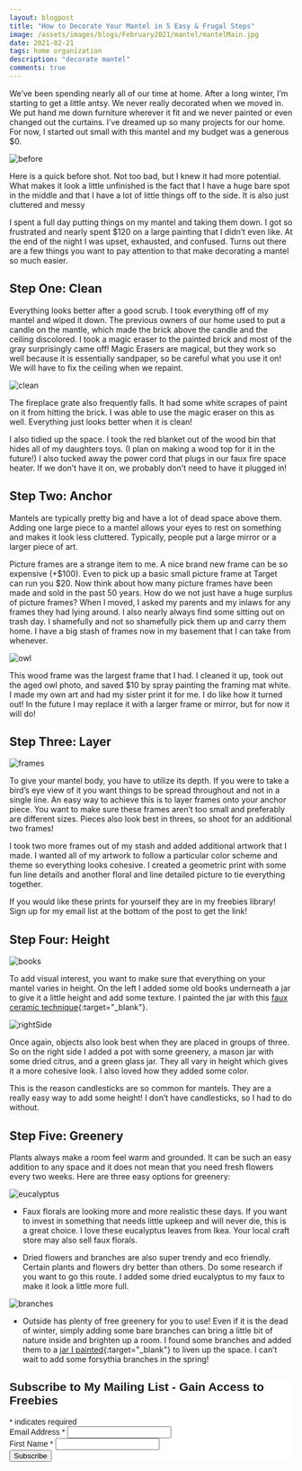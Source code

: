 ```yaml
---
layout: blogpost
title: "How to Decorate Your Mantel in 5 Easy & Frugal Steps"
image: /assets/images/blogs/February2021/mantel/mantelMain.jpg
date: 2021-02-21
tags: home organization
description: "decorate mantel"
comments: true
---
```


We’ve been spending nearly all of our time at home.  After a long winter, I’m starting to get a little antsy. We never really decorated when we moved in. We put hand me down furniture wherever it fit and we never painted or even changed out the curtains. I’ve dreamed up so many projects for our home. For now, I started out small with this mantel and my budget was a generous $0.

![before](/assets/images/blogs/February2021/mantel/before.JPG)

Here is a quick before shot. Not too bad, but I knew it had more potential. What makes it look a little unfinished is the fact that I have a huge bare spot in the middle and that I have a lot of little things off to the side. It is also just cluttered and messy

I spent a full day putting things on my mantel and taking them down. I got so frustrated and nearly spent $120 on a large painting that I didn’t even like. At the end of the night I was upset, exhausted, and confused. Turns out there are a few things you want to pay attention to that make decorating a mantel so much easier. 

## Step One: Clean

Everything looks better after a good scrub. I took everything off of my mantel and wiped it down. The previous owners of our home used to put a candle on the mantle, which made the brick above the candle and the ceiling discolored. I took a magic eraser to the painted brick and most of the gray surprisingly came off! Magic Erasers are magical, but they work so well because it is essentially sandpaper, so be careful what you use it on! We will have to fix the ceiling when we repaint.

![clean](/assets/images/blogs/February2021/mantel/clean.JPG)

The fireplace grate also frequently falls. It had some white scrapes of paint on it from hitting the brick. I was able to use the magic eraser on this as well. Everything just looks better when it is clean!

I also tidied up the space. I took the red blanket out of the wood bin that hides all of my daughters toys. (I plan on making a wood top for it in the future!) I also tucked away the power cord that plugs in our faux fire space heater. If we don’t have it on, we probably don’t need to have it plugged in!

## Step Two: Anchor

Mantels are typically pretty big and have a lot of dead space above them. Adding one large piece to a mantel allows your eyes to rest on something and makes it look less cluttered. Typically, people put a large mirror or a larger piece of art.

Picture frames are a strange item to me. A nice brand new frame can be so expensive (+$100). Even to pick up a basic small picture frame at Target can run you $20. Now think about how many picture frames have been made and sold in the past 50 years. How do we not just have a huge surplus of picture frames? When I moved, I asked my parents and my inlaws for any frames they had lying around. I also nearly always find some sitting out on trash day. I shamefully and not so shamefully pick them up and carry them home. I have a big stash of frames now in my basement that I can take from whenever. 

![owl](/assets/images/blogs/February2021/mantel/owl.JPG)

This wood frame was the largest frame that I had. I cleaned it up, took out the aged owl photo, and saved $10 by spray painting the framing mat white. I made my own art and had my sister print it for me. I do like how it turned out! In the future I may replace it with a larger frame or mirror, but for now it will do!

## Step Three: Layer 

![frames](/assets/images/blogs/February2021/mantel/frames.jpg)

To give your mantel body, you have to utilize its depth. If you were to take a bird’s eye view of it you want things to be spread throughout and not in a single line. An easy way to achieve this is to layer frames onto your anchor piece. You want to make sure these frames aren’t too small and preferably are different sizes. Pieces also look best in threes, so shoot for an additional two frames!

I took two more frames out of my stash and added additional artwork that I made. I wanted all of my artwork to follow a particular color scheme and theme so everything looks cohesive. I created a geometric print with some fun line details and another floral and line detailed picture to tie everything together. 

If you would like these prints for yourself they are in my freebies library! Sign up for my email list at the bottom of the post to get the link!

## Step Four: Height

![books](/assets/images/blogs/February2021/mantel/books.JPG)

To add visual interest, you want to make sure that everything on your mantel varies in height. On the left I added some old books underneath a jar to give it a little height and add some texture. I painted the jar with this [faux ceramic technique](/2021/02/11/fauxCeramic.html){:target="_blank"}. 

![rightSide](/assets/images/blogs/February2021/mantel/rightSide.JPG)

Once again, objects also look best when they are placed in groups of three. So on the right side I added a pot with some greenery, a mason jar with some dried citrus, and a green glass jar. They all vary in height which gives it a more cohesive look. I also loved how they added some color.

This is the reason candlesticks are so common for mantels. They are a really easy way to add some height! I don’t have candlesticks, so I had to do without. 

## Step Five: Greenery


Plants always make a room feel warm and grounded. It can be such an easy addition to any space and it does not mean that you need fresh flowers every two weeks. Here are three easy options for greenery:

![eucalyptus](/assets/images/blogs/February2021/mantel/eucalyptus.JPG)

* Faux florals are looking more and more realistic these days. If you want to invest in something that needs little upkeep and will never die, this is a great choice. I love these eucalyptus leaves from Ikea. Your local craft store may also sell faux florals.

* Dried flowers and branches are also super trendy and eco friendly. Certain plants and flowers dry better than others. Do some research if you want to go this route. I added some dried eucalyptus to my faux to make it look a little more full.

![branches](/assets/images/blogs/February2021/mantel/branches.JPG)

* Outside has plenty of free greenery for you to use! Even if it is the dead of winter, simply adding some bare branches can bring a little bit of nature inside and brighten up a room. I found some branches and added them to a [jar I painted](/2021/02/11/fauxCeramic.html){:target="_blank"} to liven up the space. I can’t wait to add some forsythia branches in the spring!


<!-- Begin Mailchimp Signup Form -->
<link href="//cdn-images.mailchimp.com/embedcode/classic-10_7.css" rel="stylesheet" type="text/css">
<style type="text/css">
    #mc_embed_signup{background:#fff; clear:left; font:14px Helvetica,Arial,sans-serif; }
    /* Add your own Mailchimp form style overrides in your site stylesheet or in this style block.
       We recommend moving this block and the preceding CSS link to the HEAD of your HTML file. */
</style>
<div id="mc_embed_signup">
<form action="https://Joyberrystudios.us1.list-manage.com/subscribe/post?u=eca5a397f2fb0d58dcb66315c&amp;id=99d28d5b5c" method="post" id="mc-embedded-subscribe-form" name="mc-embedded-subscribe-form" class="validate" target="_blank" novalidate>
    <div id="mc_embed_signup_scroll">
    <h2>Subscribe to My Mailing List - Gain Access to Freebies</h2>
<div class="indicates-required"><span class="asterisk">*</span> indicates required</div>
<div class="mc-field-group">
    <label for="mce-EMAIL">Email Address  <span class="asterisk">*</span>
</label>
    <input type="email" value="" name="EMAIL" class="required email" id="mce-EMAIL">
</div>
<div class="mc-field-group">
    <label for="mce-FNAME">First Name  <span class="asterisk">*</span>
</label>
    <input type="text" value="" name="FNAME" class="required" id="mce-FNAME">
</div>
    <div id="mce-responses" class="clear">
        <div class="response" id="mce-error-response" style="display:none"></div>
        <div class="response" id="mce-success-response" style="display:none"></div>
    </div>    <!-- real people should not fill this in and expect good things - do not remove this or risk form bot signups-->
    <div style="position: absolute; left: -5000px;" aria-hidden="true"><input type="text" name="b_eca5a397f2fb0d58dcb66315c_99d28d5b5c" tabindex="-1" value=""></div>
    <div class="clear"><input type="submit" value="Subscribe" name="subscribe" id="mc-embedded-subscribe" class="button"></div>
    </div>
</form>
</div>
<script type='text/javascript' src='//s3.amazonaws.com/downloads.mailchimp.com/js/mc-validate.js'></script><script type='text/javascript'>(function($) {window.fnames = new Array(); window.ftypes = new Array();fnames[0]='EMAIL';ftypes[0]='email';fnames[1]='FNAME';ftypes[1]='text';fnames[2]='LNAME';ftypes[2]='text';fnames[3]='ADDRESS';ftypes[3]='address';fnames[4]='PHONE';ftypes[4]='phone';fnames[5]='BIRTHDAY';ftypes[5]='birthday';fnames[6]='OPTIN';ftypes[6]='text';}(jQuery));var $mcj = jQuery.noConflict(true);</script>
<!--End mc_embed_signup-->

<br>
<br>



